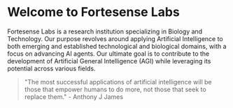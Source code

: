 # Welcome to Fortesense Labs 

Fortesense Labs is a research institution specializing in Biology and Technology. Our purpose revolves around applying Artificial Intelligence to both emerging and established technological and biological domains, with a focus on advancing AI agents. Our ultimate goal is to contribute to the development of Artificial General Intelligence (AGI) while leveraging its potential across various fields.

> "The most successful applications of artificial intelligence will be those that empower humans to do more, not those that seek to replace them." - Anthony J James

